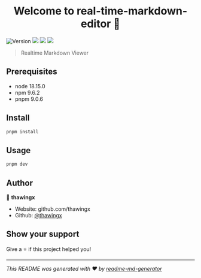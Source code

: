 <h1 align="center">Welcome to real-time-markdown-editor 👋</h1>
<p>
  <img alt="Version" src="https://img.shields.io/badge/version-1.0.0-blue.svg?cacheSeconds=2592000" />
  <img src="https://img.shields.io/badge/node-18.15.0-blue.svg" />
  <img src="https://img.shields.io/badge/npm-9.6.2-blue.svg" />
  <img src="https://img.shields.io/badge/pnpm-9.0.6-blue.svg" />
</p>

> Realtime Markdown Viewer

## Prerequisites

- node 18.15.0
- npm 9.6.2
- pnpm 9.0.6

## Install

```sh
pnpm install
```

## Usage

```sh
pnpm dev 
```

## Author

👤 **thawingx**

* Website: github.com/thawingx
* Github: [@thawingx](https://github.com/thawingx)

## Show your support

Give a ⭐️ if this project helped you!

***
_This README was generated with ❤️ by [readme-md-generator](https://github.com/kefranabg/readme-md-generator)_